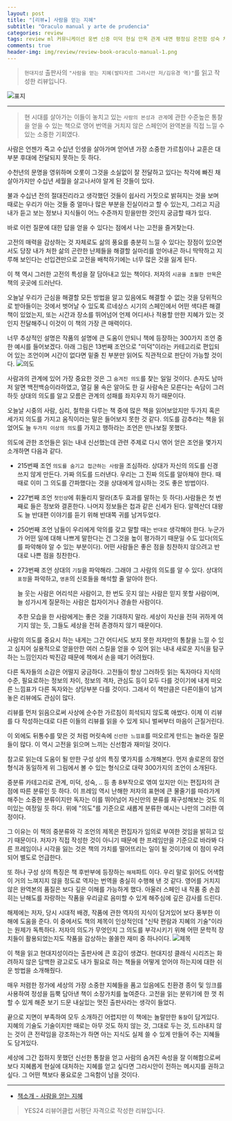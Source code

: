 ```yaml
---  
layout: post  
title: "[리뷰★] 사람을 얻는 지혜"  
subtitle: "Oraculo manual y arte de prudencia"  
categories: review  
tags: review ml 커뮤니케이션 웅변 신중 미덕 현실 안목 관계 내면 평정심 온전함 성숙 처세술 지혜    
comments: true  
header-img: img/review/review-book-oraculo-manual-1.png
---  
```

  
> `현대지성` 출판사의 `"사람을 얻는 지혜(발타자르 그라시안 저/김유경 역)"`를 읽고 작성한 리뷰입니다.  

![표지](https://theorydb.github.io/assets/img/review/review-book-oraculo-manual-1.png)  

---

> 현 시대를 살아가는 이들이 놓치고 있는 `사람의 본성과 관계`에 관한 수준높은 통찰을 얻을 수 있는 책으로 영어 번역을 거치지 않은 스페인어 완역본을 직접 느낄 수 있는 소중한 기회였다.

사람은 언젠가 죽고 수십년 인생을 살아가며 얻어낸 가장 소중한 가르침이나 교훈은 대부분 후대에 전달되지 못하는 듯 하다. 

수천년의 문명을 영위하며 오롯이 그것을 소실없이 잘 전달하고 있다는 착각에 빠진 채 살아가지만 수십년 세월을 살고나서야 알게 된 것들이 있다. 

불과 수십년 전의 절대진리라고 생각했던 것들이 쉽사리 거짓으로 밝혀지는 것을 보며 때로는 우리가 아는 것들 중 얼마나 많은 부분을 진실이라고 할 수 있는지, 그리고 지금 내가 듣고 보는 정보나 지식들이 어느 수준까지 믿을만한 것인지 궁금할 때가 있다. 

바로 이런 질문에 대한 답을 얻을 수 있다는 점에서 나는 고전을 즐겨찾는다. 

고전의 매력을 감상하는 것 자체로도 삶의 풍요를 충분히 느낄 수 있다는 장점이 있으면서도 당장 내가 처한 삶의 곤란한 난제들을 해결할 실마리를 얻어내곤 하니 딱딱하고 지루해 보인다는 선입견만으로 고전을 배척하기에는 너무 많은 것을 잃게 된다. 

이 책 역시 그러한 고전의 특성을 잘 담아내고 있는 책이다. 저자의 `시공을 초월한 안목`은 책의 곳곳에 드러난다. 

오늘날 우리가 근심을 해결할 모든 방법을 알고 있음에도 해결할 수 없는 것을 당위적으로 받아들이는 것에서 벗어날 수 있도록 르네상스 시기의 스페인에서 어떤 색다른 해결책이 있었는지, 또는 시간과 장소를 뛰어넘어 언제 어디서나 적용할 만한 지혜가 있는 것인지 전달해주니 이것이 이 책의 가장 큰 매력이다. 

너무 추상적인 설명은 작품의 설명에 큰 도움이 안되니 책에 등장하는 300가지 조언 중 한 예시를 들어보겠다. 아래 그림은 13번째 조언으로 "미덕"이라는 카테고리로 편입되어 있는 조언이며 시간이 없다면 밑줄 친 부분만 읽어도 직관적으로 판단이 가능할 것이다. 
![의도](https://theorydb.github.io/assets/img/review/review-book-oraculo-manual-2.png)  

사람과의 관계에 있어 가장 중요한 것은 그 `숨겨진 의도`를 찾는 일일 것이다. 손자도 남마저 알면 백전백승이라하였고, 열길 물 속은 알아도 한 길 사람속은 모른다는 속담이 그러하듯 상대의 의도를 알고 모름은 관계의 성패를 좌지우지 하기 때문이다. 

오늘날 시중의 사람, 심리, 철학을 다루는 책 중에 많은 책을 읽어보았지만 두가지 혹은 세가지 의도를 가지고 움직이라는 말은 들어보지 못한 것 같다. 의도를 감추라는 책을 읽었어도 늘 `두가지 이상의 의도`를 가지고 행하라는 조언은 만나보질 못했다.

의도에 관한 조언들은 읽는 내내 신선했는데 관련 주제로 다시 엮어 얻은 조언을 몇가지 소개하면 다음과 같다. 

* 215번째 조언
  `의도를 숨기고 접근하는 사람`을 조심하라. 상대가 자신의 의도를 신경 쓰지 않게 만든다. 가짜 의도를 드러낸다. 우리는 그 진짜 의도를 알아채야 한다. 때때로 이미 그 의도를 간파했다는 것을 상대에게 암시하는 것도 좋은 방법이다. 

* 227번째 조언
  `첫인상`에 휘둘리지 말라(초두 효과를 말하는 듯 하다).사람들은 첫 번째로 들은 정보와 결혼한다. 나머지 정보들은 첩과 같은 신세가 된다. 알렉산더 대왕도 늘 반대편 이야기를 듣기 위해 반대쪽 귀를 남겨두었다. 

* 250번째 조언
  남들이 우리에게 악의를 갖고 말할 때는 `반대로` 생각해야 한다. 누군가가 어떤 일에 대해 나쁘게 말한다는 건 그것을 높이 평가하기 때문일 수도 있다(의도를 파악해야 알 수 있는 부분이다). 어떤 사람들은 좋은 점을 칭찬하지 않으려고 반대로 나쁜 점을 칭찬한다.

* 273번째 조언
  상대의 `기질`을 파악해라. 그래야 그 사람의 의도를 알 수 있다. 상대의 `표정`을 파악하고, `영혼`의 신호들을 해석할 줄 알아야 한다. 
  
  늘 웃는 사람은 어리석은 사람이고, 한 번도 웃지 않는 사람은 믿지 못할 사람이며, 늘 성가시게 질문하는 사람은 첩자이거나 경솔한 사람이다. 
  
  추한 모습을 한 사람에게는 좋은 것을 기대하지 말라. 세상이 자신을 전혀 귀하게 여기지 않는 듯, 그들도 세상을 전혀 존경하지 않기 때문이다.

사람의 의도를 중요시 하는 내게는 그간 어디서도 보지 못한 저자만의 통찰을 느낄 수 있고 심지어 실용적으로 얻을만한 여러 스킬을 얻을 수 있어 읽는 내내 새로운 지식을 탐구하는 느낌인지라 박진감 때문에 책에서 손을 떼기 어려웠다. 

다른 독자들의 소감은 어떨지 궁금하다. 고전들이 항상 그러하듯 읽는 독자마다 지식의 수준, 필요로하는 정보의 차이, 정보의 격차, 관심도 등이 모두 다를 것이기에 내게 떠오른 느낌표가 다른 독자와는 상당부분 다를 것이다. 그래서 이 책만큼은 다른이들이 남겨놓은 리뷰에도 관심이 많다. 

리뷰를 먼저 읽음으로써 사상에 순수한 가르침이 희석되지 않도록 애썼다. 이제 이 리뷰를 다 작성하는대로 다른 이들의 리뷰를 읽을 수 있게 되니 벌써부터 마음이 근질거린다.

이 외에도 뒤통수를 맞은 것 처럼 머릿속에 `신선한 느낌표`를 떠오르게 만드는 놀라운 질문들이 많다. 이 역시 고전을 읽으며 느끼는 신선함과 재미일 것이다. 

참고로 읽는데 도움이 될 만한 구성 상의 특징 몇가지를 소개해본다. 먼저 솔로몬의 잠언 형식과 동일하게 위 그림에서 볼 수 있는 형식으로 대략 300가지의 조언이 소개된다. 

중분류 카테고리로 관계, 미덕, 성숙, .. 등 총 8부작으로 엮여 있지만 이는 편집자의 관점에 따른 분류인 듯 하다. 이 프레임 역시 난해한 저자의 표현에 큰 물줄기를 따라가게 해주는 소중한 분류이지만 독자는 이를 뛰어넘어 자신만의 분류를 재구성해보는 것도 의미있는 여정일 듯 하다. 위에 "의도"를 기준으로 새롭게 분류한 예시는 나만의 그러한 여정이다.

그 이유는 이 책의 중분류와 각 조언의 제목은 편집자가 임의로 부여한 것임을 밝히고 있기 때문이다. 저자가 직접 작성한 것이 아니기 때문에 한 프레임만을 기준으로 바라봐 다른 프레임이나 시각을 잃는 것은 책의 가치를 떨어뜨리는 일이 될 것이기에 이 점이 우려되어 별도로 언급한다.

또 하나 구성 상의 특징은 책 후반부에 등장하는 `해제`파트 이다. 우리 말로 읽어도 어색함이 거의 느껴지지 않을 정도로 역자는 번역을 충실히 수행해 낸 것 같다. 영어를 거치지 않은 완역본의 품질은 보다 깊은 이해를 가능하게 했다. 아울러 스페인 내 작품 중 손꼽히는 난해도를 자랑하는 작품을 우리글로 음미할 수 있게 해주심에 깊은 감사를 드린다. 

해제에는 저자, 당시 시대적 배경, 작품에 관한 역자의 지식이 담겨있어 보다 풍부한 이해에 도움을 준다. 이 중에서도 책의 제목이 인상적인데 "신탁 편람과 지혜의 기술"이라는 원제가 독특하다. 저자의 의도가 무엇인지 그 의도를 부각시키기 위해 어떤 문학적 장치들이 활용되었는지도 작품을 감상하는 쏠쏠한 재미 중 하나이다. 
![제목](https://theorydb.github.io/assets/img/review/review-book-oraculo-manual-3.png)  

이 책을 읽고 현대지성이라는 출판사에 큰 호감이 생겼다. 현대지성 클래식 시리즈는 화려하지 않은 담백한 광고로도 내가 필요로 하는 책들을 어떻게 얻어야 하는지에 대한 쉬운 방법을 소개해줬다. 

매우 저렴한 정가에 세상의 가장 소중한 지혜들을 품고 있음에도 친환경 종이 및 잉크를 사용하여 정성을 듬뿍 담아낸 책이 소장가치를 높여준다. 고전을 읽는 분위기에 한 껏 취할 수 있게 해준 보기 드문 내실있는 멋진 출판사라는 생각이 들었다. 

끝으로 지면이 부족하여 모두 소개하긴 어렵지만 이 책에는 놀랄만한 `통찰`이 담겨있다. 지혜의 기술도 기술이지만 때로는 아무 것도 하지 않는 것, 그대로 두는 것, 드러내지 않는 것이 큰 전략임을 강조하는가 하면 아는 지식도 실제 쓸 수 있게 만들어 주는 지혜들도 담겨있다. 

세상에 그간 접하지 못했던 신선한 통찰을 얻고 사람의 숨겨진 속성을 잘 이해함으로써 보다 지혜롭게 현실에 대처하는 지혜를 얻고 싶다면 그라시안이 전하는 메시지를 권하고 싶다. 그 어떤 책보다 풍요로운 그윽함이 남을 것이다. 

---

* [책소개 - 사람을 얻는 지혜](http://www.yes24.com/Product/Goods/115033554)

> YES24 리뷰어클럽 서평단 자격으로 작성한 리뷰입니다.